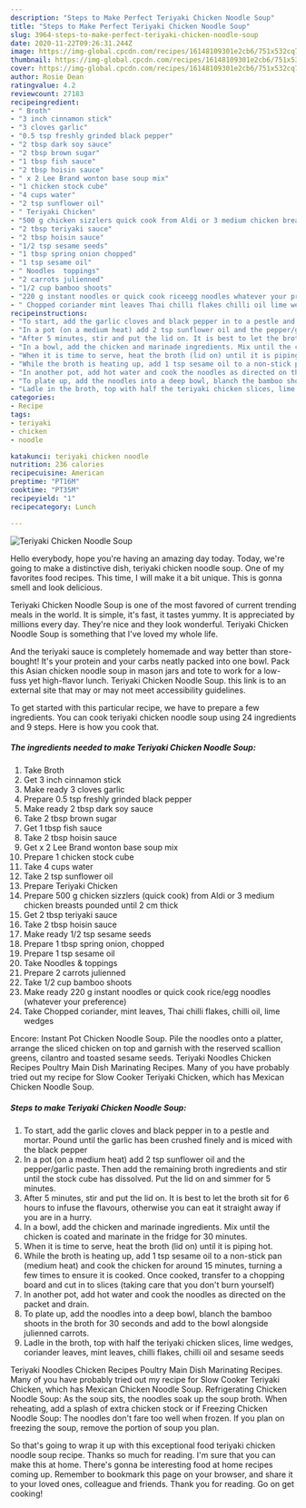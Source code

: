 ```yaml
---
description: "Steps to Make Perfect Teriyaki Chicken Noodle Soup"
title: "Steps to Make Perfect Teriyaki Chicken Noodle Soup"
slug: 3964-steps-to-make-perfect-teriyaki-chicken-noodle-soup
date: 2020-11-22T09:26:31.244Z
image: https://img-global.cpcdn.com/recipes/16148109301e2cb6/751x532cq70/teriyaki-chicken-noodle-soup-recipe-main-photo.jpg
thumbnail: https://img-global.cpcdn.com/recipes/16148109301e2cb6/751x532cq70/teriyaki-chicken-noodle-soup-recipe-main-photo.jpg
cover: https://img-global.cpcdn.com/recipes/16148109301e2cb6/751x532cq70/teriyaki-chicken-noodle-soup-recipe-main-photo.jpg
author: Rosie Dean
ratingvalue: 4.2
reviewcount: 27183
recipeingredient:
- " Broth"
- "3 inch cinnamon stick"
- "3 cloves garlic"
- "0.5 tsp freshly grinded black pepper"
- "2 tbsp dark soy sauce"
- "2 tbsp brown sugar"
- "1 tbsp fish sauce"
- "2 tbsp hoisin sauce"
- " x 2 Lee Brand wonton base soup mix"
- "1 chicken stock cube"
- "4 cups water"
- "2 tsp sunflower oil"
- " Teriyaki Chicken"
- "500 g chicken sizzlers quick cook from Aldi or 3 medium chicken breasts pounded until 2 cm thick"
- "2 tbsp teriyaki sauce"
- "2 tbsp hoisin sauce"
- "1/2 tsp sesame seeds"
- "1 tbsp spring onion chopped"
- "1 tsp sesame oil"
- " Noodles  toppings"
- "2 carrots julienned"
- "1/2 cup bamboo shoots"
- "220 g instant noodles or quick cook riceegg noodles whatever your preference"
- " Chopped coriander mint leaves Thai chilli flakes chilli oil lime wedges"
recipeinstructions:
- "To start, add the garlic cloves and black pepper in to a pestle and mortar. Pound until the garlic has been crushed finely and is miced with the black pepper"
- "In a pot (on a medium heat) add 2 tsp sunflower oil and the pepper/garlic paste. Then add the remaining broth ingredients and stir until the stock cube has dissolved. Put the lid on and simmer for 5 minutes."
- "After 5 minutes, stir and put the lid on. It is best to let the broth sit for 6 hours to infuse the flavours, otherwise you can eat it straight away if you are in a hurry."
- "In a bowl, add the chicken and marinade ingredients. Mix until the chicken is coated and marinate in the fridge for 30 minutes."
- "When it is time to serve, heat the broth (lid on) until it is piping hot."
- "While the broth is heating up, add 1 tsp sesame oil to a non-stick pan (medium heat) and cook the chicken for around 15 minutes, turning a few times to ensure it is cooked. Once cooked, transfer to a chopping board and cut in to slices (taking care that you don&#39;t burn yourself)"
- "In another pot, add hot water and cook the noodles as directed on the packet and drain."
- "To plate up, add the noodles into a deep bowl, blanch the bamboo shoots in the broth for 30 seconds and add to the bowl alongside julienned carrots."
- "Ladle in the broth, top with half the teriyaki chicken slices, lime wedges, coriander leaves, mint leaves, chilli flakes, chilli oil and sesame seeds"
categories:
- Recipe
tags:
- teriyaki
- chicken
- noodle

katakunci: teriyaki chicken noodle 
nutrition: 236 calories
recipecuisine: American
preptime: "PT16M"
cooktime: "PT35M"
recipeyield: "1"
recipecategory: Lunch

---
```



![Teriyaki Chicken Noodle Soup](https://img-global.cpcdn.com/recipes/16148109301e2cb6/751x532cq70/teriyaki-chicken-noodle-soup-recipe-main-photo.jpg)

Hello everybody, hope you're having an amazing day today. Today, we're going to make a distinctive dish, teriyaki chicken noodle soup. One of my favorites food recipes. This time, I will make it a bit unique. This is gonna smell and look delicious.

Teriyaki Chicken Noodle Soup is one of the most favored of current trending meals in the world. It is simple, it's fast, it tastes yummy. It is appreciated by millions every day. They're nice and they look wonderful. Teriyaki Chicken Noodle Soup is something that I've loved my whole life.

And the teriyaki sauce is completely homemade and way better than store-bought! It&#39;s your protein and your carbs neatly packed into one bowl. Pack this Asian chicken noodle soup in mason jars and tote to work for a low-fuss yet high-flavor lunch. Teriyaki Chicken Noodle Soup. this link is to an external site that may or may not meet accessibility guidelines.


To get started with this particular recipe, we have to prepare a few ingredients. You can cook teriyaki chicken noodle soup using 24 ingredients and 9 steps. Here is how you cook that.

<!--inarticleads1-->

##### The ingredients needed to make Teriyaki Chicken Noodle Soup:

1. Take  Broth
1. Get 3 inch cinnamon stick
1. Make ready 3 cloves garlic
1. Prepare 0.5 tsp freshly grinded black pepper
1. Make ready 2 tbsp dark soy sauce
1. Take 2 tbsp brown sugar
1. Get 1 tbsp fish sauce
1. Take 2 tbsp hoisin sauce
1. Get  x 2 Lee Brand wonton base soup mix
1. Prepare 1 chicken stock cube
1. Take 4 cups water
1. Take 2 tsp sunflower oil
1. Prepare  Teriyaki Chicken
1. Prepare 500 g chicken sizzlers (quick cook) from Aldi or 3 medium chicken breasts pounded until 2 cm thick
1. Get 2 tbsp teriyaki sauce
1. Take 2 tbsp hoisin sauce
1. Make ready 1/2 tsp sesame seeds
1. Prepare 1 tbsp spring onion, chopped
1. Prepare 1 tsp sesame oil
1. Take  Noodles &amp; toppings
1. Prepare 2 carrots julienned
1. Take 1/2 cup bamboo shoots
1. Make ready 220 g instant noodles or quick cook rice/egg noodles (whatever your preference)
1. Take  Chopped coriander, mint leaves, Thai chilli flakes, chilli oil, lime wedges


Encore: Instant Pot Chicken Noodle Soup. Pile the noodles onto a platter, arrange the sliced chicken on top and garnish with the reserved scallion greens, cilantro and toasted sesame seeds. Teriyaki Noodles Chicken Recipes Poultry Main Dish Marinating Recipes. Many of you have probably tried out my recipe for Slow Cooker Teriyaki Chicken, which has Mexican Chicken Noodle Soup. 

<!--inarticleads2-->

##### Steps to make Teriyaki Chicken Noodle Soup:

1. To start, add the garlic cloves and black pepper in to a pestle and mortar. Pound until the garlic has been crushed finely and is miced with the black pepper
1. In a pot (on a medium heat) add 2 tsp sunflower oil and the pepper/garlic paste. Then add the remaining broth ingredients and stir until the stock cube has dissolved. Put the lid on and simmer for 5 minutes.
1. After 5 minutes, stir and put the lid on. It is best to let the broth sit for 6 hours to infuse the flavours, otherwise you can eat it straight away if you are in a hurry.
1. In a bowl, add the chicken and marinade ingredients. Mix until the chicken is coated and marinate in the fridge for 30 minutes.
1. When it is time to serve, heat the broth (lid on) until it is piping hot.
1. While the broth is heating up, add 1 tsp sesame oil to a non-stick pan (medium heat) and cook the chicken for around 15 minutes, turning a few times to ensure it is cooked. Once cooked, transfer to a chopping board and cut in to slices (taking care that you don&#39;t burn yourself)
1. In another pot, add hot water and cook the noodles as directed on the packet and drain.
1. To plate up, add the noodles into a deep bowl, blanch the bamboo shoots in the broth for 30 seconds and add to the bowl alongside julienned carrots.
1. Ladle in the broth, top with half the teriyaki chicken slices, lime wedges, coriander leaves, mint leaves, chilli flakes, chilli oil and sesame seeds


Teriyaki Noodles Chicken Recipes Poultry Main Dish Marinating Recipes. Many of you have probably tried out my recipe for Slow Cooker Teriyaki Chicken, which has Mexican Chicken Noodle Soup. Refrigerating Chicken Noodle Soup: As the soup sits, the noodles soak up the soup broth. When reheating, add a splash of extra chicken stock or if Freezing Chicken Noodle Soup: The noodles don&#39;t fare too well when frozen. If you plan on freezing the soup, remove the portion of soup you plan. 

So that's going to wrap it up with this exceptional food teriyaki chicken noodle soup recipe. Thanks so much for reading. I'm sure that you can make this at home. There's gonna be interesting food at home recipes coming up. Remember to bookmark this page on your browser, and share it to your loved ones, colleague and friends. Thank you for reading. Go on get cooking!
